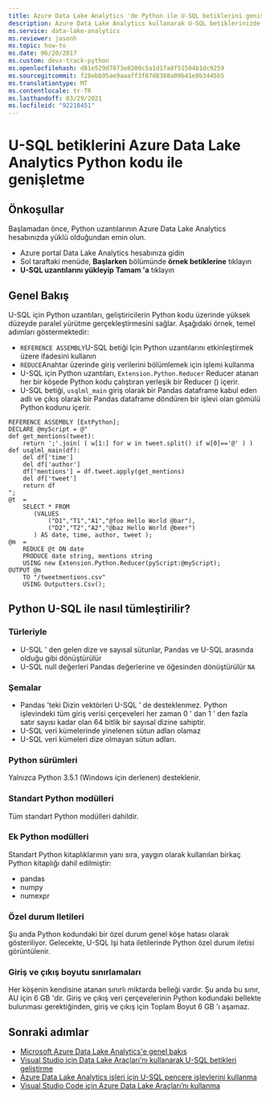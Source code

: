 ```yaml
---
title: Azure Data Lake Analytics 'de Python ile U-SQL betiklerini genişletme
description: Azure Data Lake Analytics kullanarak U-SQL betiklerinizde Python kodu çalıştırmayı öğrenin
ms.service: data-lake-analytics
ms.reviewer: jasonh
ms.topic: how-to
ms.date: 06/20/2017
ms.custom: devx-track-python
ms.openlocfilehash: d81e529d7073e8200c5a1d1fa8f51504b1dc9259
ms.sourcegitcommit: f28ebb95ae9aaaff3f87d8388a09b41e0b3445b5
ms.translationtype: MT
ms.contentlocale: tr-TR
ms.lasthandoff: 03/29/2021
ms.locfileid: "92218451"
---
```

# <a name="extend-u-sql-scripts-with-python-code-in-azure-data-lake-analytics"></a>U-SQL betiklerini Azure Data Lake Analytics Python kodu ile genişletme

## <a name="prerequisites"></a>Önkoşullar

Başlamadan önce, Python uzantılarının Azure Data Lake Analytics hesabınızda yüklü olduğundan emin olun.

* Azure portal Data Lake Analytics hesabınıza gidin
* Sol taraftaki menüde, **Başlarken** bölümünde **örnek betiklerine** tıklayın
* **U-SQL uzantılarını yükleyip** **Tamam 'a** tıklayın

## <a name="overview"></a>Genel Bakış

U-SQL için Python uzantıları, geliştiricilerin Python kodu üzerinde yüksek düzeyde paralel yürütme gerçekleştirmesini sağlar. Aşağıdaki örnek, temel adımları göstermektedir:

* `REFERENCE ASSEMBLY`U-SQL betiği Için Python uzantılarını etkinleştirmek üzere ifadesini kullanın
* `REDUCE`Anahtar üzerinde giriş verilerini bölümlemek için işlemi kullanma
* U-SQL için Python uzantıları, `Extension.Python.Reducer` Reducer atanan her bir köşede Python kodu çalıştıran yerleşik bir Reducer () içerir.
* U-SQL betiği, `usqlml_main` giriş olarak bir Pandas dataframe kabul eden adlı ve çıkış olarak bir Pandas dataframe döndüren bir işlevi olan gömülü Python kodunu içerir.

```usql
REFERENCE ASSEMBLY [ExtPython];
DECLARE @myScript = @"
def get_mentions(tweet):
    return ';'.join( ( w[1:] for w in tweet.split() if w[0]=='@' ) )
def usqlml_main(df):
    del df['time']
    del df['author']
    df['mentions'] = df.tweet.apply(get_mentions)
    del df['tweet']
    return df
";
@t  =
    SELECT * FROM
       (VALUES
           ("D1","T1","A1","@foo Hello World @bar"),
           ("D2","T2","A2","@baz Hello World @beer")
       ) AS date, time, author, tweet );
@m  =
    REDUCE @t ON date
    PRODUCE date string, mentions string
    USING new Extension.Python.Reducer(pyScript:@myScript);
OUTPUT @m
    TO "/tweetmentions.csv"
    USING Outputters.Csv();
```

## <a name="how-python-integrates-with-u-sql"></a>Python U-SQL ile nasıl tümleştirilir?

### <a name="datatypes"></a>Türleriyle

* U-SQL ' den gelen dize ve sayısal sütunlar, Pandas ve U-SQL arasında olduğu gibi dönüştürülür
* U-SQL null değerleri Pandas değerlerine ve öğesinden dönüştürülür `NA`

### <a name="schemas"></a>Şemalar

* Pandas 'teki Dizin vektörleri U-SQL ' de desteklenmez. Python işlevindeki tüm giriş verisi çerçeveleri her zaman 0 ' dan 1 ' den fazla satır sayısı kadar olan 64 bitlik bir sayısal dizine sahiptir.
* U-SQL veri kümelerinde yinelenen sütun adları olamaz
* U-SQL veri kümeleri dize olmayan sütun adları.

### <a name="python-versions"></a>Python sürümleri

Yalnızca Python 3.5.1 (Windows için derlenen) desteklenir.

### <a name="standard-python-modules"></a>Standart Python modülleri

Tüm standart Python modülleri dahildir.

### <a name="additional-python-modules"></a>Ek Python modülleri

Standart Python kitaplıklarının yanı sıra, yaygın olarak kullanılan birkaç Python kitaplığı dahil edilmiştir:

* pandas
* numpy
* numexpr

### <a name="exception-messages"></a>Özel durum Iletileri

Şu anda Python kodundaki bir özel durum genel köşe hatası olarak gösteriliyor. Gelecekte, U-SQL Işi hata iletilerinde Python özel durum iletisi görüntülenir.

### <a name="input-and-output-size-limitations"></a>Giriş ve çıkış boyutu sınırlamaları

Her köşenin kendisine atanan sınırlı miktarda belleği vardır. Şu anda bu sınır, AU için 6 GB 'dir. Giriş ve çıkış veri çerçevelerinin Python kodundaki bellekte bulunması gerektiğinden, giriş ve çıkış için Toplam Boyut 6 GB 'ı aşamaz.

## <a name="next-steps"></a>Sonraki adımlar

* [Microsoft Azure Data Lake Analytics'e genel bakış](data-lake-analytics-overview.md)
* [Visual Studio için Data Lake Araçları'nı kullanarak U-SQL betikleri geliştirme](data-lake-analytics-data-lake-tools-get-started.md)
* [Azure Data Lake Analytics işleri için U-SQL pencere işlevlerini kullanma](./data-lake-analytics-u-sql-get-started.md)
* [Visual Studio Code için Azure Data Lake Araçları’nı kullanma](data-lake-analytics-data-lake-tools-for-vscode.md)